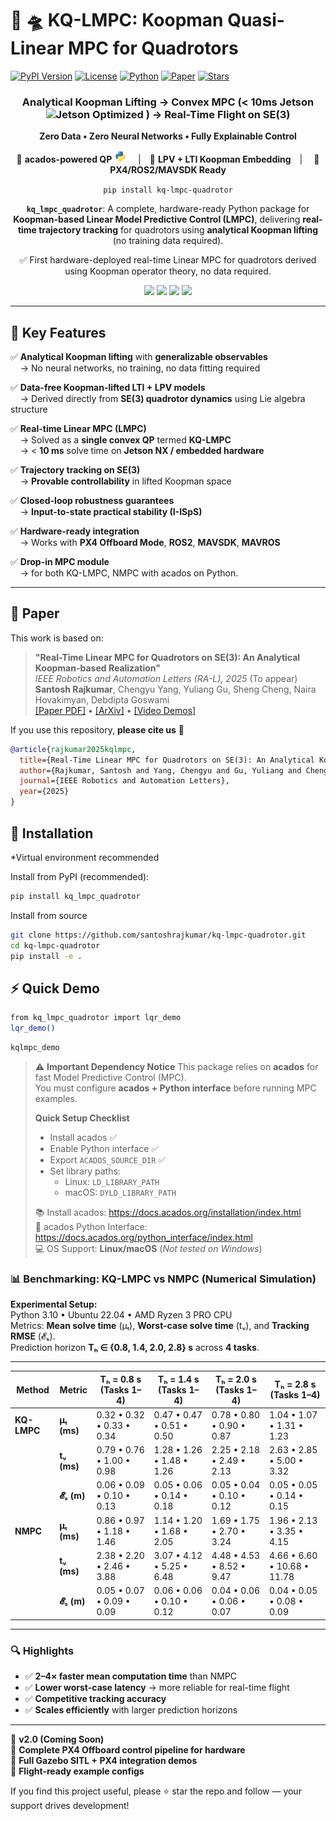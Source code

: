 
# 🚁 🛸 **KQ-LMPC: Koopman Quasi-Linear MPC for Quadrotors**

[![PyPI Version](https://img.shields.io/pypi/v/kq-lmpc-quadrotor.svg)](https://pypi.org/project/kq-lmpc-quadrotor/)
[![License](https://img.shields.io/badge/license-MIT-green.svg)](LICENSE)
[![Python](https://img.shields.io/badge/python-3.8+-blue.svg)]()
[![Paper](https://img.shields.io/badge/IEEE-RA--L%202025-red)](https://www.researchgate.net/publication/396545942_Real-Time_Linear_MPC_for_Quadrotors_on_SE3_An_Analytical_Koopman-based_Realization)
[![Stars](https://img.shields.io/github/stars/santoshrajkumar/kq-lmpc-quadrotor?style=social)]()


<div align="center">

### **Analytical Koopman Lifting → Convex MPC (< 10ms Jetson ![Jetson Optimized](https://img.shields.io/badge/Jetson-NVIDIA-green?logo=nvidia) ) → Real-Time Flight on SE(3)**  
**Zero Data • Zero Neural Networks • Fully Explainable Control**


🔧 **acados-powered QP** <img src="https://raw.githubusercontent.com/devicons/devicon/master/icons/python/python-original.svg" width="20" />
 | 🧭 **LPV + LTI Koopman Embedding** |  🚀 **PX4/ROS2/MAVSDK Ready**

`pip install kq-lmpc-quadrotor`

</div>
<p align="center">
  <b><code>kq_lmpc_quadrotor</code></b>: A complete, hardware-ready Python package for <b>Koopman-based Linear Model Predictive Control (LMPC)</b>, 
  delivering <b>real-time trajectory tracking</b> for quadrotors using <b>analytical Koopman lifting</b> (no training data required).
</p>

<p align="center">
  ✅ First hardware-deployed real-time Linear MPC for quadrotors derived using Koopman operator theory, no data required.
</p>



<p align="center">
  <img src="https://img.shields.io/badge/Koopman-Lifting-blue" />
  <img src="https://img.shields.io/badge/KQ--LMPC-Convex%20MPC-red" />
  <img src="https://img.shields.io/badge/Python-Package-success" />
  <img src="https://img.shields.io/badge/Research-Backed-lightgrey" />
</p>

---


## 🌟 Key Features

✅ **Analytical Koopman lifting** with **generalizable observables**  
&nbsp;&nbsp;&nbsp;&nbsp;→ No neural networks, no training, no data fitting required  

✅ **Data-free Koopman-lifted LTI + LPV models**  
&nbsp;&nbsp;&nbsp;&nbsp;→ Derived directly from **SE(3) quadrotor dynamics** using Lie algebra structure  

✅ **Real-time Linear MPC (LMPC)**  
&nbsp;&nbsp;&nbsp;&nbsp;→ Solved as a **single convex QP** termed **KQ-LMPC**  
&nbsp;&nbsp;&nbsp;&nbsp;→ < **10 ms** solve time on **Jetson NX / embedded hardware**  

✅ **Trajectory tracking on SE(3)**  
&nbsp;&nbsp;&nbsp;&nbsp;→ **Provable controllability** in lifted Koopman space  

✅ **Closed-loop robustness guarantees**  
&nbsp;&nbsp;&nbsp;&nbsp;→ **Input-to-state practical stability (I-ISpS)**  

✅ **Hardware-ready integration**  
&nbsp;&nbsp;&nbsp;&nbsp;→ Works with **PX4 Offboard Mode**, **ROS2**, **MAVSDK**, **MAVROS**  

✅ **Drop-in MPC module**  
&nbsp;&nbsp;&nbsp;&nbsp;→ for both KQ-LMPC, NMPC with acados on Python.

---

## 🧠 Paper

This work is based on:

> **"Real-Time Linear MPC for Quadrotors on SE(3): An Analytical Koopman-based Realization"**  
> *IEEE Robotics and Automation Letters (RA-L), 2025* (To appear)  
> **Santosh Rajkumar**, Chengyu Yang, Yuliang Gu, Sheng Cheng, Naira Hovakimyan, Debdipta Goswami  
> [[Paper PDF]](media/paper.pdf) • [[ArXiv]](https://arxiv.org/abs/2409.12374) • [[Video Demos]](https://soarpapers.github.io/)

If you use this repository, **please cite us** 🙏

```bibtex
@article{rajkumar2025kqlmpc,
  title={Real-Time Linear MPC for Quadrotors on SE(3): An Analytical Koopman-based Realization},
  author={Rajkumar, Santosh and Yang, Chengyu and Gu, Yuliang and Cheng, Sheng and Hovakimyan, Naira and Goswami, Debdipta},
  journal={IEEE Robotics and Automation Letters},
  year={2025}
}
```
## 🔧 Installation

*Virtual environment recommended

Install from PyPI (recommended):

```bash
pip install kq_lmpc_quadrotor
```

Install from source

```bash
git clone https://github.com/santoshrajkumar/kq-lmpc-quadrotor.git
cd kq-lmpc-quadrotor
pip install -e .
```

## ⚡ Quick Demo
```bash
from kq_lmpc_quadrotor import lqr_demo
lqr_demo()
```
```bash
kqlmpc_demo
```
> ⚠️ **Important Dependency Notice**
> This package relies on **acados** for fast Model Predictive Control (MPC).  
> You must configure **acados + Python interface** before running MPC examples.
>
> **Quick Setup Checklist**
> - Install acados ✅
> - Enable Python interface ✅
> - Export `ACADOS_SOURCE_DIR` ✅
> - Set library paths:
>   - Linux: `LD_LIBRARY_PATH`
>   - macOS: `DYLD_LIBRARY_PATH`
>
> 📚 Install acados: https://docs.acados.org/installation/index.html  
> 🐍 acados Python Interface: https://docs.acados.org/python_interface/index.html  
> 💻 OS Support: **Linux/macOS** (*Not tested on Windows*)


### 📊 Benchmarking: KQ-LMPC vs NMPC (Numerical Simulation)

**Experimental Setup:**  
Python 3.10 • Ubuntu 22.04 • AMD Ryzen 3 PRO CPU  
Metrics: **Mean solve time** (μₜ), **Worst-case solve time** (tᵥ), and **Tracking RMSE** (𝓔ₛ).  
Prediction horizon **Tₕ ∈ {0.8, 1.4, 2.0, 2.8} s** across **4 tasks**.

---

| **Method** | **Metric** | **Tₕ = 0.8 s** (Tasks 1–4) | **Tₕ = 1.4 s** (Tasks 1–4) | **Tₕ = 2.0 s** (Tasks 1–4) | **Tₕ = 2.8 s** (Tasks 1–4) |
|------------|------------|-----------------------------|-----------------------------|-----------------------------|-----------------------------|
| **KQ-LMPC** | **μₜ (ms)** | 0.32 • 0.32 • 0.33 • 0.34 | 0.47 • 0.47 • 0.51 • 0.50 | 0.78 • 0.80 • 0.90 • 0.87 | 1.04 • 1.07 • 1.31 • 1.23 |
|            | **tᵥ (ms)** | 0.79 • 0.76 • 1.00 • 0.98 | 1.28 • 1.26 • 1.48 • 1.26 | 2.25 • 2.18 • 2.49 • 2.13 | 2.63 • 2.85 • 5.00 • 3.32 |
|            | **𝓔ₛ (m)**  | 0.06 • 0.09 • 0.10 • 0.13 | 0.05 • 0.06 • 0.14 • 0.18 | 0.05 • 0.04 • 0.10 • 0.12 | 0.05 • 0.05 • 0.14 • 0.15 |
| **NMPC**    | **μₜ (ms)** | 0.86 • 0.97 • 1.18 • 1.46 | 1.14 • 1.20 • 1.68 • 2.05 | 1.69 • 1.75 • 2.70 • 3.24 | 1.96 • 2.13 • 3.35 • 4.15 |
|            | **tᵥ (ms)** | 2.38 • 2.20 • 2.46 • 3.88 | 3.07 • 4.12 • 5.25 • 6.48 | 4.48 • 4.53 • 8.52 • 9.47 | 4.66 • 6.60 • 10.68 • 11.78 |
|            | **𝓔ₛ (m)**  | 0.05 • 0.07 • 0.09 • 0.09 | 0.06 • 0.06 • 0.10 • 0.12 | 0.04 • 0.06 • 0.06 • 0.07 | 0.04 • 0.05 • 0.08 • 0.09 |

---

### 🔍 Highlights

- ✅ **2–4× faster mean computation time** than NMPC  
- ✅ **Lower worst-case latency** → more reliable for real-time flight  
- ✅ **Competitive tracking accuracy**  
- ✅ **Scales efficiently** with larger prediction horizons

---

🚀 **v2.0 (Coming Soon)**  
🔧 **Complete PX4 Offboard control pipeline for hardware**  
🔧 **Full Gazebo SITL + PX4 integration demos**    
🔧 **Flight-ready example configs**

If you find this project useful, please ⭐ star the repo and follow — your support drives development!
